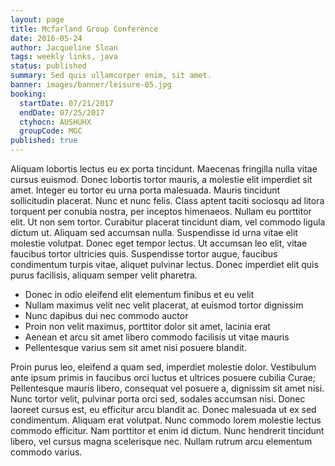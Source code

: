 ```yaml
---
layout: page
title: Mcfarland Group Conference
date: 2016-05-24
author: Jacqueline Sloan
tags: weekly links, java
status: published
summary: Sed quis ullamcorper enim, sit amet.
banner: images/banner/leisure-05.jpg
booking:
  startDate: 07/21/2017
  endDate: 07/25/2017
  ctyhocn: AUSHUHX
  groupCode: MGC
published: true
---
```

Aliquam lobortis lectus eu ex porta tincidunt. Maecenas fringilla nulla vitae cursus euismod. Donec lobortis tortor mauris, a molestie elit imperdiet sit amet. Integer eu tortor eu urna porta malesuada. Mauris tincidunt sollicitudin placerat. Nunc et nunc felis. Class aptent taciti sociosqu ad litora torquent per conubia nostra, per inceptos himenaeos. Nullam eu porttitor elit. Ut non sem tortor. Curabitur placerat tincidunt diam, vel commodo ligula dictum ut. Aliquam sed accumsan nulla. Suspendisse id urna vitae elit molestie volutpat. Donec eget tempor lectus. Ut accumsan leo elit, vitae faucibus tortor ultricies quis. Suspendisse tortor augue, faucibus condimentum turpis vitae, aliquet pulvinar lectus. Donec imperdiet elit quis purus facilisis, aliquam semper velit pharetra.

* Donec in odio eleifend elit elementum finibus et eu velit
* Nullam maximus velit nec velit placerat, at euismod tortor dignissim
* Nunc dapibus dui nec commodo auctor
* Proin non velit maximus, porttitor dolor sit amet, lacinia erat
* Aenean et arcu sit amet libero commodo facilisis ut vitae mauris
* Pellentesque varius sem sit amet nisi posuere blandit.

Proin purus leo, eleifend a quam sed, imperdiet molestie dolor. Vestibulum ante ipsum primis in faucibus orci luctus et ultrices posuere cubilia Curae; Pellentesque mauris libero, consequat vel posuere a, dignissim sit amet nisi. Nunc tortor velit, pulvinar porta orci sed, sodales accumsan nisi. Donec laoreet cursus est, eu efficitur arcu blandit ac. Donec malesuada ut ex sed condimentum. Aliquam erat volutpat. Nunc commodo lorem molestie lectus commodo efficitur. Nam porttitor et enim id dictum. Nunc hendrerit tincidunt libero, vel cursus magna scelerisque nec. Nullam rutrum arcu elementum commodo varius.
